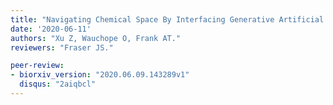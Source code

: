 ```yaml
---
title: "Navigating Chemical Space By Interfacing Generative Artificial Intelligence and Molecular Docking."
date: '2020-06-11'
authors: "Xu Z, Wauchope O, Frank AT."
reviewers: "Fraser JS."

peer-review:
- biorxiv_version: "2020.06.09.143289v1"
  disqus: "2aiqbcl"
---
```

